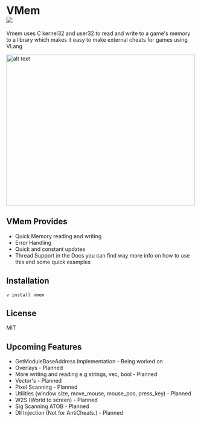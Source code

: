 # VMem<br>[![](https://dcbadge.vercel.app/api/server/atJfeBukSb)](https://discord.gg/atJfeBukSb)
Vmem uses C kernel32 and user32 to read and write to a game's memory to a library which makes it easy to make external cheats for games using VLang

[<img src="https://github.com/Phyrenos/VMem./raw/master/examples/Screenshots/AssaultCube.png" alt="alt text" width="500" height="400">](https://github.com/Phyrenos/VMem/blob/main/examples/Screenshots/AssaultCube.png)

## VMem Provides
- Quick Memory reading and writing
- Error Handling
- Quick and constant updates
- Thread Support
in the Docs you can find way more info on how to use this and some quick examples

## Installation
`v install vmem`

## License
MIT

## Upcoming Features
- GetModuleBaseAddress Implementation - Being worked on
- Overlays - Planned
- More writing and reading e.g strings, vec, bool - Planned
- Vector's - Planned
- Pixel Scanning - Planned
- Utilities (window size, move_mouse, mouse_pos, press_key) - Planned
- W2S (World to screen) - Planned
- Sig Scanning ATOB - Planned
- Dll Injection (Not for AntiCheats.) - Planned
